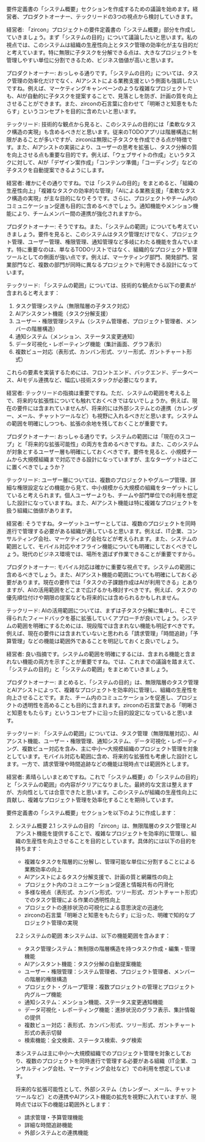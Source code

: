要件定義書の「システム概要」セクションを作成するための議論を始めます。経営者、プロダクトオーナー、テックリードの3つの視点から検討していきます。

<interaction>
経営者: 「zircon」プロジェクトの要件定義書の「システム概要」部分を作成していきましょう。まず「システムの目的」について議論したいと思います。私の視点では、このシステムは組織の生産性向上とタスク管理の効率化が主な目的だと考えています。特に無限に子タスクを分解できる点は、大きなプロジェクトを管理しやすい単位に分割できるため、ビジネス価値が高いと思います。

プロダクトオーナー: おっしゃる通りです。「システムの目的」については、タスク管理の効率化だけでなく、AIアシストによる業務支援という側面も強調したいですね。例えば、マーケティングキャンペーンのような複雑なプロジェクトでも、AIが自動的に子タスクを提案することで、見落としを防ぎ、計画の質を向上させることができます。また、zirconの石言葉に合わせて「明晰さと知恵をもたらす」というコンセプトを目的に含めたいと思います。

テックリード: 技術的な観点から見ると、このシステムの目的には「柔軟なタスク構造の実現」も含めるべきだと思います。従来のTODOアプリは階層構造に制限があることが多いですが、zirconは無限に子タスクを作成できる点が特徴です。また、AIアシストの実装により、ユーザーの思考を拡張し、タスク分解の質を向上させる点も重要な目的です。例えば、「ウェブサイトの作成」というタスクに対して、AIが「デザイン案作成」「コンテンツ準備」「コーディング」などの子タスクを自動提案できるようにします。

経営者: 確かにその通りですね。では「システムの目的」をまとめると、「組織の生産性向上」「複雑なタスクの効率的な管理」「AIによる業務支援」「柔軟なタスク構造の実現」が主な目的になりそうです。さらに、プロジェクトやチーム内のコミュニケーション促進も目的に含めるべきでしょう。通知機能やメンション機能により、チームメンバー間の連携が強化されますから。

プロダクトオーナー: そうですね。また、「システムの範囲」についても考えていきましょう。要件を見ると、このシステムはタスク管理だけでなく、プロジェクト管理、ユーザー管理、権限管理、通知管理など多岐にわたる機能を含んでいます。特に重要なのは、単なるTODOリストではなく、組織的なプロジェクト管理ツールとしての側面が強い点です。例えば、マーケティング部門、開発部門、営業部門など、複数の部門が同時に異なるプロジェクトで利用できる設計になっています。

テックリード: 「システムの範囲」については、技術的な観点から以下の要素が含まれると考えます：
1. タスク管理システム（無限階層の子タスク対応）
2. AIアシスタント機能（タスク分解支援）
3. ユーザー・権限管理システム（システム管理者、プロジェクト管理者、メンバーの階層構造）
4. 通知システム（メンション、ステータス変更通知）
5. データ可視化・レポーティング機能（集計画面、グラフ表示）
6. 複数ビュー対応（表形式、カンバン形式、ツリー形式、ガントチャート形式）

これらの要素を実装するためには、フロントエンド、バックエンド、データベース、AIモデル連携など、幅広い技術スタックが必要になります。

経営者: テックリードの指摘は重要ですね。ただ、システムの範囲を考える上で、将来的な拡張性についても触れておくべきではないでしょうか。例えば、現在の要件には含まれていませんが、将来的には外部システムとの連携（カレンダー、メール、チャットツールなど）も視野に入れるべきだと思います。システムの範囲を明確にしつつも、拡張の余地を残しておくことが重要です。

プロダクトオーナー: おっしゃる通りです。システムの範囲には「現在のスコープ」と「将来的な拡張可能性」の両方を含めるべきですね。また、このシステムが対象とするユーザー層も明確にしておくべきです。要件を見ると、小規模チームから大規模組織まで対応できる設計になっていますが、主なターゲットはどこに置くべきでしょうか？

テックリード: ユーザー層については、複数のプロジェクトやグループ管理、詳細な権限設定などの機能から見て、中小規模から大規模の組織をターゲットにしていると考えられます。個人ユーザーよりも、チームや部門単位での利用を想定した設計になっていますね。また、AIアシスト機能は特に複雑なプロジェクトを扱う組織に価値があります。

経営者: そうですね。ターゲットユーザーとしては、複数のプロジェクトを同時進行で管理する必要がある組織が適していると思います。例えば、IT企業、コンサルティング会社、マーケティング会社などが考えられます。また、システムの範囲として、モバイル対応やオフライン機能についても明確にしておくべきでしょう。現代のビジネス環境では、場所を選ばず作業できることが重要ですから。

プロダクトオーナー: モバイル対応は確かに重要な視点です。システムの範囲に含めるべきでしょう。また、AIアシスト機能の範囲についても明確にしておく必要があります。現在の要件では「タスクの子課題作成はAIが利用できる」とありますが、AIの活用範囲をどこまで広げるかも検討すべきです。例えば、タスクの優先順位付けや期限の提案なども将来的には含められるかもしれません。

テックリード: AIの活用範囲については、まずは子タスク分解に集中し、そこで得られたフィードバックを基に拡張していくアプローチが良いでしょう。システムの範囲を明確にするためには、現段階では含まれない機能も明記すべきです。例えば、現在の要件には含まれていないと思われる「請求管理」「時間追跡」「予算管理」などの機能は範囲外であることを明記しておくと良いでしょう。

経営者: 良い指摘です。システムの範囲を明確にするには、含まれる機能と含まれない機能の両方を示すことが重要ですね。では、これまでの議論を踏まえて、「システムの目的」と「システムの範囲」をまとめていきましょう。

プロダクトオーナー: まとめると、「システムの目的」は、無限階層のタスク管理とAIアシストによって、複雑なプロジェクトを効率的に管理し、組織の生産性を向上させることです。また、チーム内のコミュニケーションを促進し、プロジェクトの透明性を高めることも目的に含まれます。zirconの石言葉である「明晰さと知恵をもたらす」というコンセプトに沿った目的設定になっていると思います。

テックリード: 「システムの範囲」については、タスク管理（無限階層対応）、AIアシスト機能、ユーザー・権限管理、通知システム、データ可視化・レポーティング、複数ビュー対応を含み、主に中小〜大規模組織のプロジェクト管理を対象としています。モバイル対応も範囲に含め、将来的な拡張性も考慮した設計とします。一方で、請求管理や時間追跡などの機能は現時点では範囲外とします。

経営者: 素晴らしいまとめですね。これで「システム概要」の「システムの目的」と「システムの範囲」の内容がクリアになりました。最終的な文言は整えますが、方向性としては合意できたと思います。このシステムが組織の生産性向上に貢献し、複雑なプロジェクト管理を効率化することを期待しています。
</interaction>

<conclusion>
要件定義書の「システム概要」セクションを以下のように作成します：

2. システム概要
   2.1 システムの目的
   「zircon」は、無限階層のタスク管理とAIアシスト機能を提供することで、複雑なプロジェクトを効率的に管理し、組織の生産性を向上させることを目的としています。具体的には以下の目的を持ちます：
   - 複雑なタスクを階層的に分解し、管理可能な単位に分割することによる業務効率の向上
   - AIアシストによるタスク分解支援で、計画の質と網羅性の向上
   - プロジェクト内のコミュニケーション促進と情報共有の円滑化
   - 多様な視点（表形式、カンバン形式、ツリー形式、ガントチャート形式）でのタスク管理による作業の透明性向上
   - プロジェクトの進捗状況の可視化による意思決定の迅速化
   - zirconの石言葉「明晰さと知恵をもたらす」に沿った、明確で知的なプロジェクト管理の実現

   2.2 システムの範囲
   本システムは、以下の機能範囲を含みます：
   - タスク管理システム：無制限の階層構造を持つタスク作成・編集・管理機能
   - AIアシスタント機能：タスク分解の自動提案機能
   - ユーザー・権限管理：システム管理者、プロジェクト管理者、メンバーの階層的権限構造
   - プロジェクト・グループ管理：複数プロジェクトの管理とプロジェクト内グループ機能
   - 通知システム：メンション機能、ステータス変更通知機能
   - データ可視化・レポーティング機能：進捗状況のグラフ表示、集計情報の提供
   - 複数ビュー対応：表形式、カンバン形式、ツリー形式、ガントチャート形式の表示切替
   - 検索機能：全文検索、ステータス検索、タグ検索

   本システムは主に中小〜大規模組織でのプロジェクト管理を対象としており、複数のプロジェクトを同時進行で管理する必要がある組織（IT企業、コンサルティング会社、マーケティング会社など）での利用を想定しています。

   将来的な拡張可能性として、外部システム（カレンダー、メール、チャットツールなど）との連携やAIアシスト機能の拡充を視野に入れていますが、現時点では以下の機能は範囲外とします：
   - 請求管理・予算管理機能
   - 詳細な時間追跡機能
   - 外部システムとの連携機能
</conclusion>
